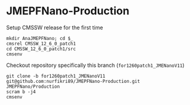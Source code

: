 # JMEPFNano-Production

Setup CMSSW release for the first time
```
mkdir AnaJMEPFNano; cd $_
cmsrel CMSSW_12_6_0_patch1
cd CMSSW_12_6_0_patch1/src
cmsenv
```
Checkout repository specifically this branch (`for1260patch1_JMENanoV11`)

```
git clone -b for1260patch1_JMENanoV11 git@github.com:nurfikri89/JMEPFNano-Production.git JMEPFNano/Production
scram b -j4
cmsenv
```
